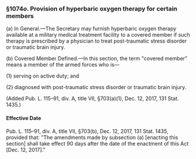 ### §1074*o*. Provision of hyperbaric oxygen therapy for certain members ###

(a) In General.—The Secretary may furnish hyperbaric oxygen therapy available at a military medical treatment facility to a covered member if such therapy is prescribed by a physician to treat post-traumatic stress disorder or traumatic brain injury.

(b) Covered Member Defined.—In this section, the term "covered member" means a member of the armed forces who is—

(1) serving on active duty; and

(2) diagnosed with post-traumatic stress disorder or traumatic brain injury.

(Added Pub. L. 115–91, div. A, title VII, §703(a)(1), Dec. 12, 2017, 131 Stat. 1435.)

#### Effective Date ####

Pub. L. 115–91, div. A, title VII, §703(b), Dec. 12, 2017, 131 Stat. 1435, provided that: "The amendments made by subsection (a) [enacting this section] shall take effect 90 days after the date of the enactment of this Act [Dec. 12, 2017]."